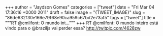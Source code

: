 
+++
author = "Jaydson Gomes"
categories = ["tweet"]
date = "Fri Mar 04 17:36:16 +0000 2011"
draft = false
image = "{TWEET_IMAGE}"
slug = "86de632130e166e79f68e90ca959c67bd2e73af5"
tags = ["tweet"]
title = """RT @cmilfont: O mundo int..."""
+++
RT @cmilfont: O mundo inteiro está vindo para o @braziljs vai perder essa? http://twitpic.com/4628zw
